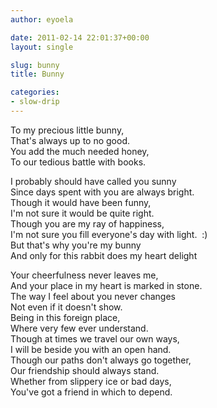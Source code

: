 ```yaml
---
author: eyoela

date: 2011-02-14 22:01:37+00:00
layout: single

slug: bunny
title: Bunny

categories:
- slow-drip
---
```


To my precious little bunny,   
That's always up to no good.   
You add the much needed honey,   
To our tedious battle with books.   

I probably should have called you sunny   
Since days spent with you are always bright.   
Though it would have been funny,   
I'm not sure it would be quite right.   
Though you are my ray of happiness,   
I'm not sure you fill everyone's day with light.  :)   
But that's why you're my bunny   
And only for this rabbit does my heart delight   

Your cheerfulness never leaves me,   
And your place in my heart is marked in stone.   
The way I feel about you never changes   
Not even if it doesn't show.   
Being in this foreign place,   
Where very few ever understand.   
Though at times we travel our own ways,   
I will be beside you with an open hand.   
Though our paths don't always go together,   
Our friendship should always stand.   
Whether from slippery ice or bad days,   
You've got a friend in which to depend.   
